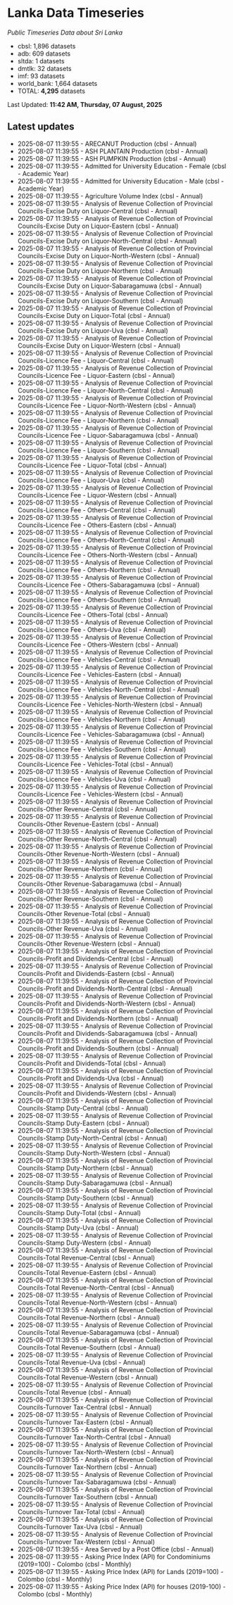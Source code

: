 # Lanka Data Timeseries
*Public Timeseries Data about Sri Lanka*

* cbsl: 1,896 datasets
* adb: 609 datasets
* sltda: 1 datasets
* dmtlk: 32 datasets
* imf: 93 datasets
* world_bank: 1,664 datasets
* TOTAL: **4,295** datasets

Last Updated: **11:42 AM, Thursday, 07 August, 2025**

## Latest updates

* 2025-08-07 11:39:55 - ARECANUT Production (cbsl - Annual)
* 2025-08-07 11:39:55 - ASH PLANTAIN Production (cbsl - Annual)
* 2025-08-07 11:39:55 - ASH PUMPKIN Production (cbsl - Annual)
* 2025-08-07 11:39:55 - Admitted for University Education - Female (cbsl - Academic Year)
* 2025-08-07 11:39:55 - Admitted for University Education - Male (cbsl - Academic Year)
* 2025-08-07 11:39:55 - Agriculture Volume Index (cbsl - Annual)
* 2025-08-07 11:39:55 - Analysis of Revenue Collection of Provincial Councils-Excise Duty on Liquor-Central (cbsl - Annual)
* 2025-08-07 11:39:55 - Analysis of Revenue Collection of Provincial Councils-Excise Duty on Liquor-Eastern (cbsl - Annual)
* 2025-08-07 11:39:55 - Analysis of Revenue Collection of Provincial Councils-Excise Duty on Liquor-North-Central (cbsl - Annual)
* 2025-08-07 11:39:55 - Analysis of Revenue Collection of Provincial Councils-Excise Duty on Liquor-North-Western (cbsl - Annual)
* 2025-08-07 11:39:55 - Analysis of Revenue Collection of Provincial Councils-Excise Duty on Liquor-Northern (cbsl - Annual)
* 2025-08-07 11:39:55 - Analysis of Revenue Collection of Provincial Councils-Excise Duty on Liquor-Sabaragamuwa (cbsl - Annual)
* 2025-08-07 11:39:55 - Analysis of Revenue Collection of Provincial Councils-Excise Duty on Liquor-Southern (cbsl - Annual)
* 2025-08-07 11:39:55 - Analysis of Revenue Collection of Provincial Councils-Excise Duty on Liquor-Total (cbsl - Annual)
* 2025-08-07 11:39:55 - Analysis of Revenue Collection of Provincial Councils-Excise Duty on Liquor-Uva (cbsl - Annual)
* 2025-08-07 11:39:55 - Analysis of Revenue Collection of Provincial Councils-Excise Duty on Liquor-Western (cbsl - Annual)
* 2025-08-07 11:39:55 - Analysis of Revenue Collection of Provincial Councils-Licence Fee - Liquor-Central (cbsl - Annual)
* 2025-08-07 11:39:55 - Analysis of Revenue Collection of Provincial Councils-Licence Fee - Liquor-Eastern (cbsl - Annual)
* 2025-08-07 11:39:55 - Analysis of Revenue Collection of Provincial Councils-Licence Fee - Liquor-North-Central (cbsl - Annual)
* 2025-08-07 11:39:55 - Analysis of Revenue Collection of Provincial Councils-Licence Fee - Liquor-North-Western (cbsl - Annual)
* 2025-08-07 11:39:55 - Analysis of Revenue Collection of Provincial Councils-Licence Fee - Liquor-Northern (cbsl - Annual)
* 2025-08-07 11:39:55 - Analysis of Revenue Collection of Provincial Councils-Licence Fee - Liquor-Sabaragamuwa (cbsl - Annual)
* 2025-08-07 11:39:55 - Analysis of Revenue Collection of Provincial Councils-Licence Fee - Liquor-Southern (cbsl - Annual)
* 2025-08-07 11:39:55 - Analysis of Revenue Collection of Provincial Councils-Licence Fee - Liquor-Total (cbsl - Annual)
* 2025-08-07 11:39:55 - Analysis of Revenue Collection of Provincial Councils-Licence Fee - Liquor-Uva (cbsl - Annual)
* 2025-08-07 11:39:55 - Analysis of Revenue Collection of Provincial Councils-Licence Fee - Liquor-Western (cbsl - Annual)
* 2025-08-07 11:39:55 - Analysis of Revenue Collection of Provincial Councils-Licence Fee - Others-Central (cbsl - Annual)
* 2025-08-07 11:39:55 - Analysis of Revenue Collection of Provincial Councils-Licence Fee - Others-Eastern (cbsl - Annual)
* 2025-08-07 11:39:55 - Analysis of Revenue Collection of Provincial Councils-Licence Fee - Others-North-Central (cbsl - Annual)
* 2025-08-07 11:39:55 - Analysis of Revenue Collection of Provincial Councils-Licence Fee - Others-North-Western (cbsl - Annual)
* 2025-08-07 11:39:55 - Analysis of Revenue Collection of Provincial Councils-Licence Fee - Others-Northern (cbsl - Annual)
* 2025-08-07 11:39:55 - Analysis of Revenue Collection of Provincial Councils-Licence Fee - Others-Sabaragamuwa (cbsl - Annual)
* 2025-08-07 11:39:55 - Analysis of Revenue Collection of Provincial Councils-Licence Fee - Others-Southern (cbsl - Annual)
* 2025-08-07 11:39:55 - Analysis of Revenue Collection of Provincial Councils-Licence Fee - Others-Total (cbsl - Annual)
* 2025-08-07 11:39:55 - Analysis of Revenue Collection of Provincial Councils-Licence Fee - Others-Uva (cbsl - Annual)
* 2025-08-07 11:39:55 - Analysis of Revenue Collection of Provincial Councils-Licence Fee - Others-Western (cbsl - Annual)
* 2025-08-07 11:39:55 - Analysis of Revenue Collection of Provincial Councils-Licence Fee - Vehicles-Central (cbsl - Annual)
* 2025-08-07 11:39:55 - Analysis of Revenue Collection of Provincial Councils-Licence Fee - Vehicles-Eastern (cbsl - Annual)
* 2025-08-07 11:39:55 - Analysis of Revenue Collection of Provincial Councils-Licence Fee - Vehicles-North-Central (cbsl - Annual)
* 2025-08-07 11:39:55 - Analysis of Revenue Collection of Provincial Councils-Licence Fee - Vehicles-North-Western (cbsl - Annual)
* 2025-08-07 11:39:55 - Analysis of Revenue Collection of Provincial Councils-Licence Fee - Vehicles-Northern (cbsl - Annual)
* 2025-08-07 11:39:55 - Analysis of Revenue Collection of Provincial Councils-Licence Fee - Vehicles-Sabaragamuwa (cbsl - Annual)
* 2025-08-07 11:39:55 - Analysis of Revenue Collection of Provincial Councils-Licence Fee - Vehicles-Southern (cbsl - Annual)
* 2025-08-07 11:39:55 - Analysis of Revenue Collection of Provincial Councils-Licence Fee - Vehicles-Total (cbsl - Annual)
* 2025-08-07 11:39:55 - Analysis of Revenue Collection of Provincial Councils-Licence Fee - Vehicles-Uva (cbsl - Annual)
* 2025-08-07 11:39:55 - Analysis of Revenue Collection of Provincial Councils-Licence Fee - Vehicles-Western (cbsl - Annual)
* 2025-08-07 11:39:55 - Analysis of Revenue Collection of Provincial Councils-Other Revenue-Central (cbsl - Annual)
* 2025-08-07 11:39:55 - Analysis of Revenue Collection of Provincial Councils-Other Revenue-Eastern (cbsl - Annual)
* 2025-08-07 11:39:55 - Analysis of Revenue Collection of Provincial Councils-Other Revenue-North-Central (cbsl - Annual)
* 2025-08-07 11:39:55 - Analysis of Revenue Collection of Provincial Councils-Other Revenue-North-Western (cbsl - Annual)
* 2025-08-07 11:39:55 - Analysis of Revenue Collection of Provincial Councils-Other Revenue-Northern (cbsl - Annual)
* 2025-08-07 11:39:55 - Analysis of Revenue Collection of Provincial Councils-Other Revenue-Sabaragamuwa (cbsl - Annual)
* 2025-08-07 11:39:55 - Analysis of Revenue Collection of Provincial Councils-Other Revenue-Southern (cbsl - Annual)
* 2025-08-07 11:39:55 - Analysis of Revenue Collection of Provincial Councils-Other Revenue-Total (cbsl - Annual)
* 2025-08-07 11:39:55 - Analysis of Revenue Collection of Provincial Councils-Other Revenue-Uva (cbsl - Annual)
* 2025-08-07 11:39:55 - Analysis of Revenue Collection of Provincial Councils-Other Revenue-Western (cbsl - Annual)
* 2025-08-07 11:39:55 - Analysis of Revenue Collection of Provincial Councils-Profit and Dividends-Central (cbsl - Annual)
* 2025-08-07 11:39:55 - Analysis of Revenue Collection of Provincial Councils-Profit and Dividends-Eastern (cbsl - Annual)
* 2025-08-07 11:39:55 - Analysis of Revenue Collection of Provincial Councils-Profit and Dividends-North-Central (cbsl - Annual)
* 2025-08-07 11:39:55 - Analysis of Revenue Collection of Provincial Councils-Profit and Dividends-North-Western (cbsl - Annual)
* 2025-08-07 11:39:55 - Analysis of Revenue Collection of Provincial Councils-Profit and Dividends-Northern (cbsl - Annual)
* 2025-08-07 11:39:55 - Analysis of Revenue Collection of Provincial Councils-Profit and Dividends-Sabaragamuwa (cbsl - Annual)
* 2025-08-07 11:39:55 - Analysis of Revenue Collection of Provincial Councils-Profit and Dividends-Southern (cbsl - Annual)
* 2025-08-07 11:39:55 - Analysis of Revenue Collection of Provincial Councils-Profit and Dividends-Total (cbsl - Annual)
* 2025-08-07 11:39:55 - Analysis of Revenue Collection of Provincial Councils-Profit and Dividends-Uva (cbsl - Annual)
* 2025-08-07 11:39:55 - Analysis of Revenue Collection of Provincial Councils-Profit and Dividends-Western (cbsl - Annual)
* 2025-08-07 11:39:55 - Analysis of Revenue Collection of Provincial Councils-Stamp Duty-Central (cbsl - Annual)
* 2025-08-07 11:39:55 - Analysis of Revenue Collection of Provincial Councils-Stamp Duty-Eastern (cbsl - Annual)
* 2025-08-07 11:39:55 - Analysis of Revenue Collection of Provincial Councils-Stamp Duty-North-Central (cbsl - Annual)
* 2025-08-07 11:39:55 - Analysis of Revenue Collection of Provincial Councils-Stamp Duty-North-Western (cbsl - Annual)
* 2025-08-07 11:39:55 - Analysis of Revenue Collection of Provincial Councils-Stamp Duty-Northern (cbsl - Annual)
* 2025-08-07 11:39:55 - Analysis of Revenue Collection of Provincial Councils-Stamp Duty-Sabaragamuwa (cbsl - Annual)
* 2025-08-07 11:39:55 - Analysis of Revenue Collection of Provincial Councils-Stamp Duty-Southern (cbsl - Annual)
* 2025-08-07 11:39:55 - Analysis of Revenue Collection of Provincial Councils-Stamp Duty-Total (cbsl - Annual)
* 2025-08-07 11:39:55 - Analysis of Revenue Collection of Provincial Councils-Stamp Duty-Uva (cbsl - Annual)
* 2025-08-07 11:39:55 - Analysis of Revenue Collection of Provincial Councils-Stamp Duty-Western (cbsl - Annual)
* 2025-08-07 11:39:55 - Analysis of Revenue Collection of Provincial Councils-Total Revenue-Central (cbsl - Annual)
* 2025-08-07 11:39:55 - Analysis of Revenue Collection of Provincial Councils-Total Revenue-Eastern (cbsl - Annual)
* 2025-08-07 11:39:55 - Analysis of Revenue Collection of Provincial Councils-Total Revenue-North-Central (cbsl - Annual)
* 2025-08-07 11:39:55 - Analysis of Revenue Collection of Provincial Councils-Total Revenue-North-Western (cbsl - Annual)
* 2025-08-07 11:39:55 - Analysis of Revenue Collection of Provincial Councils-Total Revenue-Northern (cbsl - Annual)
* 2025-08-07 11:39:55 - Analysis of Revenue Collection of Provincial Councils-Total Revenue-Sabaragamuwa (cbsl - Annual)
* 2025-08-07 11:39:55 - Analysis of Revenue Collection of Provincial Councils-Total Revenue-Southern (cbsl - Annual)
* 2025-08-07 11:39:55 - Analysis of Revenue Collection of Provincial Councils-Total Revenue-Uva (cbsl - Annual)
* 2025-08-07 11:39:55 - Analysis of Revenue Collection of Provincial Councils-Total Revenue-Western (cbsl - Annual)
* 2025-08-07 11:39:55 - Analysis of Revenue Collection of Provincial Councils-Total Revenue (cbsl - Annual)
* 2025-08-07 11:39:55 - Analysis of Revenue Collection of Provincial Councils-Turnover Tax-Central (cbsl - Annual)
* 2025-08-07 11:39:55 - Analysis of Revenue Collection of Provincial Councils-Turnover Tax-Eastern (cbsl - Annual)
* 2025-08-07 11:39:55 - Analysis of Revenue Collection of Provincial Councils-Turnover Tax-North-Central (cbsl - Annual)
* 2025-08-07 11:39:55 - Analysis of Revenue Collection of Provincial Councils-Turnover Tax-North-Western (cbsl - Annual)
* 2025-08-07 11:39:55 - Analysis of Revenue Collection of Provincial Councils-Turnover Tax-Northern (cbsl - Annual)
* 2025-08-07 11:39:55 - Analysis of Revenue Collection of Provincial Councils-Turnover Tax-Sabaragamuwa (cbsl - Annual)
* 2025-08-07 11:39:55 - Analysis of Revenue Collection of Provincial Councils-Turnover Tax-Southern (cbsl - Annual)
* 2025-08-07 11:39:55 - Analysis of Revenue Collection of Provincial Councils-Turnover Tax-Total (cbsl - Annual)
* 2025-08-07 11:39:55 - Analysis of Revenue Collection of Provincial Councils-Turnover Tax-Uva (cbsl - Annual)
* 2025-08-07 11:39:55 - Analysis of Revenue Collection of Provincial Councils-Turnover Tax-Western (cbsl - Annual)
* 2025-08-07 11:39:55 - Area Served by a Post Office (cbsl - Annual)
* 2025-08-07 11:39:55 - Asking Price Index (API) for Condominiums (2019=100) - Colombo (cbsl - Monthly)
* 2025-08-07 11:39:55 - Asking Price Index (API) for Lands (2019=100) - Colombo (cbsl - Monthly)
* 2025-08-07 11:39:55 - Asking Price Index (API) for houses (2019-100) - Colombo (cbsl - Monthly)
